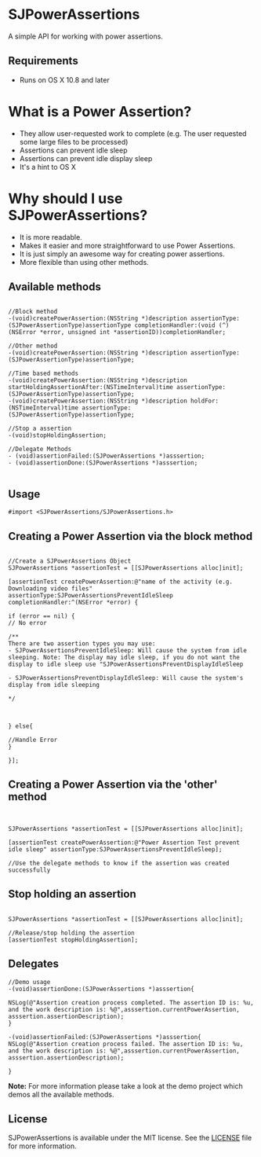 SJPowerAssertions
=================
A simple API for working with power assertions.

## Requirements
- Runs on OS X 10.8 and later

# What is a Power Assertion?
- They allow user-requested work to complete (e.g. The user requested some large files to be processed)
- Assertions can prevent idle sleep
- Assertions can prevent idle display sleep
- It's a hint to OS X

# Why should I use SJPowerAssertions?

- It is more readable.
- Makes it easier and more straightforward to use Power Assertions.
- It is just simply an awesome way for creating power assertions.
- More flexible than using other methods.

## Available methods

```objc

//Block method
-(void)createPowerAssertion:(NSString *)description assertionType:(SJPowerAssertionType)assertionType completionHandler:(void (^) (NSError *error, unsigned int *assertionID))completionHandler;

//Other method
-(void)createPowerAssertion:(NSString *)description assertionType:(SJPowerAssertionType)assertionType;

//Time based methods
-(void)createPowerAssertion:(NSString *)description startHoldingAssertionAfter:(NSTimeInterval)time assertionType:(SJPowerAssertionType)assertionType;
-(void)createPowerAssertion:(NSString *)description holdFor:(NSTimeInterval)time assertionType:(SJPowerAssertionType)assertionType;

//Stop a assertion 
-(void)stopHoldingAssertion;

//Delegate Methods
- (void)assertionFailed:(SJPowerAssertions *)asssertion;
- (void)assertionDone:(SJPowerAssertions *)asssertion;


```


## Usage

```
#import <SJPowerAssertions/SJPowerAssertions.h>

```

## Creating a Power Assertion via the block method
```objc

//Create a SJPowerAssertions Object
SJPowerAssertions *assertionTest = [[SJPowerAssertions alloc]init];

[assertionTest createPowerAssertion:@"name of the activity (e.g. Downloading video files" assertionType:SJPowerAssertionsPreventIdleSleep completionHandler:^(NSError *error) {

if (error == nil) {
// No error

/**
There are two assertion types you may use:
- SJPowerAssertionsPreventIdleSleep: Will cause the system from idle sleeping. Note: The display may idle sleep, if you do not want the display to idle sleep use "SJPowerAssertionsPreventDisplayIdleSleep

- SJPowerAssertionsPreventDisplayIdleSleep: Will cause the system's display from idle sleeping

*/



} else{

//Handle Error
}

}];

```

## Creating a Power Assertion via the 'other' method
```objc


SJPowerAssertions *assertionTest = [[SJPowerAssertions alloc]init];

[assertionTest createPowerAssertion:@"Power Assertion Test prevent idle sleep" assertionType:SJPowerAssertionsPreventIdleSleep];

//Use the delegate methods to know if the assertion was created successfully

```

## Stop holding an assertion

```objc

SJPowerAssertions *assertionTest = [[SJPowerAssertions alloc]init];

//Release/stop holding the assertion
[assertionTest stopHoldingAssertion];

```

## Delegates 

```objc
//Demo usage 
-(void)assertionDone:(SJPowerAssertions *)asssertion{

NSLog(@"Assertion creation process completed. The assertion ID is: %u, and the work description is: %@",asssertion.currentPowerAssertion, asssertion.assertionDescription);
}

-(void)assertionFailed:(SJPowerAssertions *)asssertion{
NSLog(@"Assertion creation process failed. The assertion ID is: %u, and the work description is: %@",asssertion.currentPowerAssertion, asssertion.assertionDescription);

}
```

**Note:** For more information please take a look at the demo project which demos all the available methods.
## License

SJPowerAssertions is available under the MIT license. See the [LICENSE](https://github.com/SoneeJohn/SJPowerAssertions/blob/master/LICENSE) file for more information.
